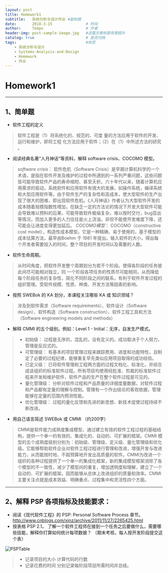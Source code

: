 ```yaml
---
layout: post
title: Homework1
subtitle:   系统分析与设计作业 #副标题
date:       2018-3-15  				# 时间
author:     Tempo					# 作者
header-img: post-sample-image.jpg 	#这篇文章标题背景图片
catalog: true 						# 是否归档
tags:								#标签
    - 系统分析与设计
    - Systems-Analysis-and-Design
    - Homework
    - 作业
---
```


	
# Homework1
*****
## 1、简单题
* 软件工程的定义

> 软件工程是（1）将系统化的、规范的、可度 量的方法应用于软件的开发、运行和维护，即将工程 化方法应用于软件；（2）在（1）中所述方法的研究 。 


* 阅读经典名著“人月神话”等资料，解释 software crisis、COCOMO 模型。
>*software crisis*：
软件危机（Software Crisis）是早期计算机科学的一个术语，是指在软件开发及维护的过程中所遇到的一系列严重问题，这些问题皆可能导致软件产品的寿命缩短、甚至夭折。六十年代以来，随着计算机应用需求的驱动，系统软件和应用软件有很大的发展，如操作系统，编译系统和大型应用软件等。由于软件生产的复杂性和高成本，使大型软件的生产出现了很大的困难，即出现软件危机。《人月神话》作者认为大型软件开发的成本随着规模指数性增加，在缺乏一定的方法论的情况下开发大型软件可能会导致难以预料的后果，可能导致软件极端复杂，难以按时交付，bug百出等情况，而加入更多的人力往往是火上浇油，非但不能使开发难度下降，还可能会让进度变得更加延后。
 *COCOMO模型*：
COCOMO（constructive cost model），构造性成本模型。它是一种精确、易于使用的，基于模型的成本估算方法，最早由Boehm 于 1981 年提出。输入软件的大小，得出每个开发者需要投入的时间，整个项目的开发时间以及需要的人数。

* 软件生命周期。
>从时间角度，把软件开发整个周期划分为若干个阶段。使得各阶段的任务彼此间尽可能相对独立，同 一个阶段各项任务的性质尽可能相同，从而降低每个阶段任务的复杂性，简化不同阶段之间的联系，有利于软件开发过程的组织管理。受软件规模、性质、种类、开发方法等因素的影响。 

* 按照 SWEBok 的 KA 划分，本课程关注哪些 KA 或 知识领域？
>涉及到软件需求（Software requirements）、软件设计（Software design）、软件构造（Software construction）、软件工程工具和方法（Software engineering models and methods）

* 解释 CMMI 的五个级别。例如：Level 1 - Initial：无序，自发生产模式。

>* 初始级： 
过程是无序的，混乱的，没有定义的。成功取决于个人努力，管理是反应式的。
>* 可管理级： 
有基本的项目管理过程来跟踪费用、进度和功能特性，且制定了必要的过程纪律，能够重复早先类似应用项目取得的成功经验。
>* 已定义级： 
已将软件管理和工程两方面的过程文档化、标准化，并综合成该组织的标准软件过程。所有项目均使用经批准、剪裁的标准软件过程来开发和维护软件，软件产品的生产在整个软件过程是可见的。
>* 量化管理级： 
分析对软件过程和产品质量的详细度量数据，对软件过程和产品都有定量的理解与控制。管理有一个作出结论的客观依据，管理能够在定量的范围内预测性能。
>* 优化管理级： 
过程的量化反馈和先进的新思想、新技术促使过程持续不断改进。


* 用自己语言简述 SWEBok 或 CMMI （约200字）
>CMMI是软件能力成熟度集成模型，通过建立有效的软件工程过程的基础结构，提供一个单一的有效的、集成化的、自动的、可扩展的框架。CMMI 模型的五个成熟度级别分别为：初始级、管理级、定义级、量化管理级和优化级。它能够帮助软件企业对软件工程过程进行管理和改进，增强开发与改进能力，从而能按时地、不超预算地开发出高质量的软件。CMMI为改进一个组织的各种过程提供了一个单一的集成化框架，新的集成模型框架消除了各个模型的不一致性，减少了模型间的重复，增加透明度和理解，建立了一个自动的、可扩展的框架。因而能够从总体上改进组织的质量和效率。CMMI主要关注点就是成本效益、明确重点、过程集中和灵活性四个方面。

*****


## 2、解释 PSP 各项指标及技能要求：
* 阅读《现代软件工程》的 PSP: Personal Software Process 章节。 http://www.cnblogs.com/xinz/archive/2011/11/27/2265425.html
* 按表格 PSP 2.1， 了解一个软件工程师在接到一个任务之后要做什么，需要哪些技能，解释你打算如何统计每项数据？ （期末考核，每人按开发阶段提交这个表）

![PSPTable](https://s1.ax1x.com/2018/03/21/97Ei0f.png)

>* 记录项目的大小
计算代码的行数
>* 记录花费的时间
分别记录每阶段项目所需时间并总结。
